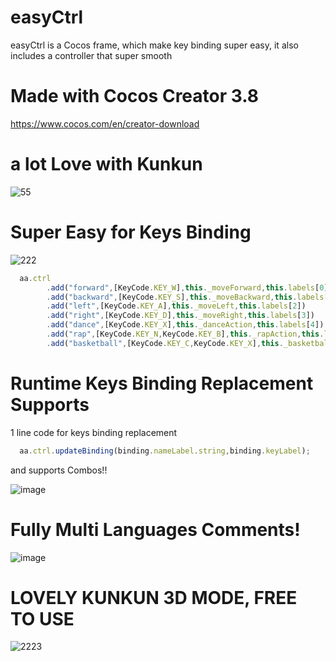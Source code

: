 # easyCtrl
easyCtrl is a Cocos frame, which make key binding super easy, it also includes a controller that super smooth

# Made with Cocos Creator 3.8
https://www.cocos.com/en/creator-download

# a lot Love with Kunkun

![55](https://github.com/iwae/easyBinding/assets/26038745/68080f81-9722-4c00-80ad-99bee7e49a1a)

# Super Easy for Keys Binding

![222](https://github.com/iwae/easyBinding/assets/26038745/f53e9575-bab7-4437-9a50-f560849cdeda)

```ts
  aa.ctrl
        .add("forward",[KeyCode.KEY_W],this._moveForward,this.labels[0])
        .add("backward",[KeyCode.KEY_S],this._moveBackward,this.labels[1])
        .add("left",[KeyCode.KEY_A],this._moveLeft,this.labels[2])
        .add("right",[KeyCode.KEY_D],this._moveRight,this.labels[3])
        .add("dance",[KeyCode.KEY_X],this._danceAction,this.labels[4])
        .add("rap",[KeyCode.KEY_N,KeyCode.KEY_B],this._rapAction,this.labels[5])
        .add("basketball",[KeyCode.KEY_C,KeyCode.KEY_X],this._basketballAction,this.labels[6])
```

# Runtime Keys Binding Replacement Supports

1 line code for keys binding replacement 

```ts
  aa.ctrl.updateBinding(binding.nameLabel.string,binding.keyLabel);
```

and supports Combos!!

![image](https://github.com/iwae/easyBinding/assets/26038745/57365647-3bb7-4a27-8fb5-a45b75993224)

# Fully Multi Languages Comments!

![image](https://github.com/iwae/easyBinding/assets/26038745/b27db849-c417-4db8-ae3d-4c85d90060dd)

# LOVELY KUNKUN 3D MODE, FREE TO USE

![2223](https://github.com/iwae/easyBinding/assets/26038745/36199a2f-36e7-43c4-80d7-81e9392b6eef)








